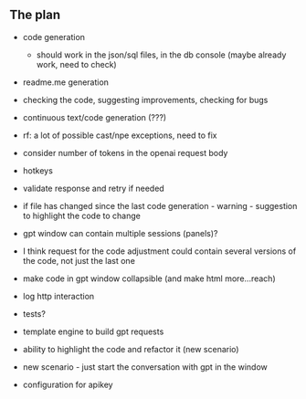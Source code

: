 ## The plan

- code generation
  - should work in the json/sql files, in the db console (maybe already work, need to check)
- readme.me generation
- checking the code, suggesting improvements, checking for bugs
- continuous text/code generation (???)
- rf: a lot of possible cast/npe exceptions, need to fix
- consider number of tokens in the openai request body
- hotkeys
- validate response and retry if needed
- if file has changed since the last code generation - warning - suggestion to highlight the code to change
- gpt window can contain multiple sessions (panels)?
- I think request for the code adjustment could contain several versions of the code, not just the last one
- make code in gpt window collapsible (and make html more...reach)
- log http interaction


- tests?
- template engine to build gpt requests
- ability to highlight the code and refactor it (new scenario)
- new scenario - just start the conversation with gpt in the window
- configuration for apikey
